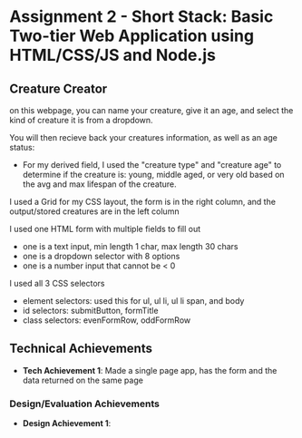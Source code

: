 Assignment 2 - Short Stack: Basic Two-tier Web Application using HTML/CSS/JS and Node.js  
===


## Creature Creator
on this webpage, you can name your creature, give it an age, and select the kind of creature it is from a dropdown.

You will then recieve back your creatures information, as well as an age status:
- For my derived field, I used the "creature type" and "creature age" to determine if the creature is: young, middle aged, or very old based on the avg and max lifespan of the creature.

I used a Grid for my CSS layout, the form is in the right column, and the output/stored creatures are in the left column

I used one HTML form with multiple fields to fill out
- one is a text input, min length 1 char, max length 30 chars
- one is a dropdown selector with 8 options
- one is a number input that cannot be < 0

I used all 3 CSS selectors
- element selectors: used this for ul, ul li, ul li span, and body
- id selectors: submitButton, formTitle
- class selectors: evenFormRow, oddFormRow

## Technical Achievements
- **Tech Achievement 1**: Made a single page app, has the form and the data returned on the same page

### Design/Evaluation Achievements
- **Design Achievement 1**: 
